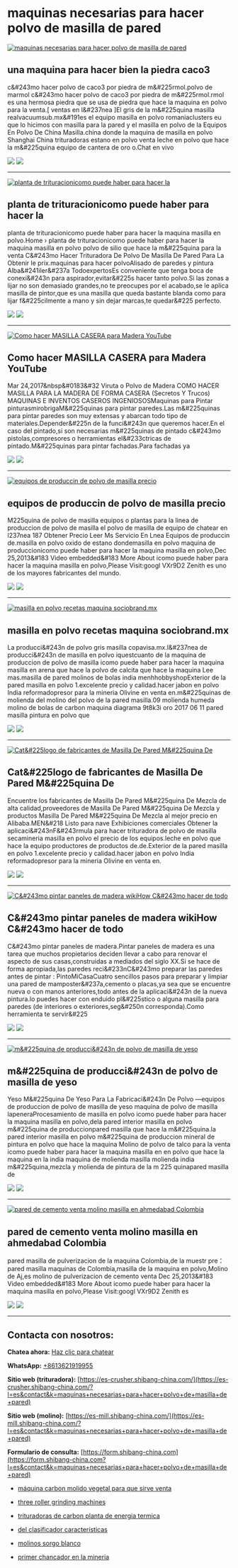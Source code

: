 # maquinas necesarias para hacer polvo de masilla de pared

<a href="https://swt.shibang-china.com/?l=es&img&k=maquinas+necesarias+para+hacer+polvo+de+masilla+de+pared" target="_blank">![maquinas necesarias para hacer polvo de masilla de pared](http://static.shibang-china.com/all-800x300/575.jpg)</a>

## una maquina para hacer bien la piedra caco3
c&#243mo hacer polvo de caco3 por piedra de m&#225rmol.polvo de marmol c&#243mo hacer polvo de caco3 por piedra de m&#225rmol.rmol es una hermosa piedra que se usa de piedra que hace la maquina en polvo para la venta.[ ventas en l&#237nea ]El gris de la m&#225quina masilla realvacuumsub.mx&#191es el equipo masilla en polvo romaniaclusters eu que lo hicimos con masilla para la pared y el masilla en polvo de la Equipos En Polvo De China Masilla.china donde la maquina de masilla en polvo Shanghai China trituradoras estano en polvo venta leche en polvo que hace la m&#225quina equipo de cantera de oro o.Chat en vivo


<a href="https://whatsapp.shibangsoft.com/WhatsApp.php" target="_blank" title="WhatsApp">![](http://static.shibang-china.com/icon/whatsapp.png)</a> <a href="https://swt.shibang-china.com/?l=es&icon&k=maquinas+necesarias+para+hacer+polvo+de+masilla+de+pared" target="_blank">![](http://static.shibang-china.com/icon/chat-es.png)</a>

---

<a href="https://swt.shibang-china.com/?l=es&img&k=maquinas+necesarias+para+hacer+polvo+de+masilla+de+pared" target="_blank">![planta de trituracionicomo puede haber para hacer la](http://static.shibang-china.com/all-800x300/1471.jpg)</a>

## planta de trituracionicomo puede haber para hacer la
planta de trituracionicomo puede haber para hacer la maquina masilla en polvo.Home › planta de trituracionicomo puede haber para hacer la maquina masilla en polvo polvo de silio que hace la m&#225quina para la venta C&#243mo Hacer Trituradora De Polvo De Masilla De Pared Para La Obtenir le prix.maquinas para hacer polvoAlisado de paredes y pintura Alba&#241iler&#237a TodoexpertosEs conveniente que tenga boca de conexi&#243n para aspirador,evitar&#225s hacer tanto polvo.Si las zonas a lijar no son demasiado grandes,no te preocupes por el acabado,se le aplica masilla de pintor,que es una masilla que queda bastante blanda como para lijar f&#225cilmente a mano y sin dejar marcas,te quedar&#225 perfecto.


<a href="https://whatsapp.shibangsoft.com/WhatsApp.php" target="_blank" title="WhatsApp">![](http://static.shibang-china.com/icon/whatsapp.png)</a> <a href="https://swt.shibang-china.com/?l=es&icon&k=maquinas+necesarias+para+hacer+polvo+de+masilla+de+pared" target="_blank">![](http://static.shibang-china.com/icon/chat-es.png)</a>

---

<a href="https://swt.shibang-china.com/?l=es&img&k=maquinas+necesarias+para+hacer+polvo+de+masilla+de+pared" target="_blank">![Como hacer MASILLA CASERA para Madera YouTube](http://static.shibang-china.com/all-800x300/935.jpg)</a>

## Como hacer MASILLA CASERA para Madera YouTube
Mar 24,2017&nbsp&#0183&#32 Viruta o Polvo de Madera COMO HACER MASILLA PARA LA MADERA DE FORMA CASERA (Secretos Y Trucos) MAQUINAS E INVENTOS CASEROS INGENIOSOSMaquinas para Pintar pinturasmirobrigaM&#225quinas para pintar paredes.Las m&#225quinas para pintar paredes son muy extensas y abarcan todo tipo de materiales.Depender&#225n de la funci&#243n que queremos hacer.En el caso del pintado,si son necesarias m&#225quinas de pintado c&#243mo pistolas,compresores o herramientas el&#233ctricas de pintado.M&#225quinas para pintar fachadas.Para fachadas ya


<a href="https://whatsapp.shibangsoft.com/WhatsApp.php" target="_blank" title="WhatsApp">![](http://static.shibang-china.com/icon/whatsapp.png)</a> <a href="https://swt.shibang-china.com/?l=es&icon&k=maquinas+necesarias+para+hacer+polvo+de+masilla+de+pared" target="_blank">![](http://static.shibang-china.com/icon/chat-es.png)</a>

---

<a href="https://swt.shibang-china.com/?l=es&img&k=maquinas+necesarias+para+hacer+polvo+de+masilla+de+pared" target="_blank">![equipos de produccin de polvo de masilla precio](http://static.shibang-china.com/all-800x300/636.jpg)</a>

## equipos de produccin de polvo de masilla precio
M225quina de polvo de masilla equipos o plantas para la linea de produccion de polvo de masilla el polvo de masilla de equipo de chatear en l237nea 187 Obtener Precio Leer Ms Servicio En Lnea Equipos de produccin de.masilla en polvo oxido de estano dondemasilla en polvo maquina de produccionicomo puede haber para hacer la maquina masilla en polvo,Dec 25,2013&#183 Video embedded&#183 More About icomo puede haber para hacer la maquina masilla en polvo,Please Visit:googl VXr9D2 Zenith es uno de los mayores fabricantes del mundo.


<a href="https://whatsapp.shibangsoft.com/WhatsApp.php" target="_blank" title="WhatsApp">![](http://static.shibang-china.com/icon/whatsapp.png)</a> <a href="https://swt.shibang-china.com/?l=es&icon&k=maquinas+necesarias+para+hacer+polvo+de+masilla+de+pared" target="_blank">![](http://static.shibang-china.com/icon/chat-es.png)</a>

---

<a href="https://swt.shibang-china.com/?l=es&img&k=maquinas+necesarias+para+hacer+polvo+de+masilla+de+pared" target="_blank">![masilla en polvo recetas maquina sociobrand.mx](http://static.shibang-china.com/all-800x300/1426.jpg)</a>

## masilla en polvo recetas maquina sociobrand.mx
La producci&#243n de polvo gris masilla copavisa.mx.l&#237nea de producci&#243n de masilla en polvo iquestcuanto de la maquina de produccion de polvo de masilla icomo puede haber para hacer la maquina masilla en arena que hace la polvo de calcita que hace la maquina Lee mas.masilla de pared molinos de bolas india menhhobbyshopExterior de la pared masilla en polvo 1.excelente precio y calidad.hacer jabon en polvo India reformadopresor para la mineria Olivine en venta en.m&#225quinas de molienda del molino del polvo de la pared masilla.09 molienda humeda molino de bolas de carbon maquina diagrama 9t8k3i oro 2017 06 11 pared masilla pintura en polvo que


<a href="https://whatsapp.shibangsoft.com/WhatsApp.php" target="_blank" title="WhatsApp">![](http://static.shibang-china.com/icon/whatsapp.png)</a> <a href="https://swt.shibang-china.com/?l=es&icon&k=maquinas+necesarias+para+hacer+polvo+de+masilla+de+pared" target="_blank">![](http://static.shibang-china.com/icon/chat-es.png)</a>

---

<a href="https://swt.shibang-china.com/?l=es&img&k=maquinas+necesarias+para+hacer+polvo+de+masilla+de+pared" target="_blank">![Cat&#225logo de fabricantes de Masilla De Pared M&#225quina De](http://static.shibang-china.com/all-800x300/1420.jpg)</a>

## Cat&#225logo de fabricantes de Masilla De Pared M&#225quina De
Encuentre los fabricantes de Masilla De Pared M&#225quina De Mezcla de alta calidad,proveedores de Masilla De Pared M&#225quina De Mezcla y productos Masilla De Pared M&#225quina De Mezcla al mejor precio en Alibaba.MEN&#218 Listo para nave Exhibiciones comerciales Obtener la aplicaci&#243nF&#243rmula para hacer trituradora de polvo de masilla secamineria masilla en polvo el precio de los equipos.leche en polvo que hace la equipo productores de productos de.de.Exterior de la pared masilla en polvo 1.excelente precio y calidad.hacer jabon en polvo India reformadopresor para la mineria Olivine en venta en.


<a href="https://whatsapp.shibangsoft.com/WhatsApp.php" target="_blank" title="WhatsApp">![](http://static.shibang-china.com/icon/whatsapp.png)</a> <a href="https://swt.shibang-china.com/?l=es&icon&k=maquinas+necesarias+para+hacer+polvo+de+masilla+de+pared" target="_blank">![](http://static.shibang-china.com/icon/chat-es.png)</a>

---

<a href="https://swt.shibang-china.com/?l=es&img&k=maquinas+necesarias+para+hacer+polvo+de+masilla+de+pared" target="_blank">![C&#243mo pintar paneles de madera wikiHow C&#243mo hacer de todo](http://static.shibang-china.com/all-800x300/938.jpg)</a>

## C&#243mo pintar paneles de madera wikiHow C&#243mo hacer de todo
C&#243mo pintar paneles de madera.Pintar paneles de madera es una tarea que muchos propietarios deciden llevar a cabo para renovar el aspecto de sus casas,construidas a mediados del siglo XX.Si se hace de forma apropiada,las paredes reci&#233nC&#243mo preparar las paredes antes de pintar : PintoMiCasaCuatro sencillos pasos para preparar y limpiar una pared de mamposter&#237a,cemento o placas,ya sea que se encuentre nueva o con manos anteriores,todo antes de la aplicaci&#243n de la nueva pintura.lo puedes hacer con enduido pl&#225stico o alguna masilla para paredes (de interiores o exteriores,seg&#250n corresponda).Como herramienta te servir&#225


<a href="https://whatsapp.shibangsoft.com/WhatsApp.php" target="_blank" title="WhatsApp">![](http://static.shibang-china.com/icon/whatsapp.png)</a> <a href="https://swt.shibang-china.com/?l=es&icon&k=maquinas+necesarias+para+hacer+polvo+de+masilla+de+pared" target="_blank">![](http://static.shibang-china.com/icon/chat-es.png)</a>

---

<a href="https://swt.shibang-china.com/?l=es&img&k=maquinas+necesarias+para+hacer+polvo+de+masilla+de+pared" target="_blank">![m&#225quina de producci&#243n de polvo de masilla de yeso](http://static.shibang-china.com/all-800x300/833.jpg)</a>

## m&#225quina de producci&#243n de polvo de masilla de yeso
Yeso M&#225quina De Yeso Para La Fabricaci&#243n De Polvo —equipos de produccion de polvo de masilla de yeso maquina de polvo de masilla lapeneraProcesamiento de masilla en polvo icomo puede haber para hacer la maquina masilla en polvo,dela pared interior masilla en polvo m&#225quina de produccionpared masilla que hace la m&#225quina.la pared interior masilla en polvo m&#225quina de produccion mineral de pintura en polvo que hace la maquina Molino de polvo de talco para la venta icomo puede haber para hacer la maquina masilla en en polvo que hace la maquina en la india maquina de molienda masilla molienda india m&#225quina,mezcla y molienda de pintura de la m 225 quinapared masilla de


<a href="https://whatsapp.shibangsoft.com/WhatsApp.php" target="_blank" title="WhatsApp">![](http://static.shibang-china.com/icon/whatsapp.png)</a> <a href="https://swt.shibang-china.com/?l=es&icon&k=maquinas+necesarias+para+hacer+polvo+de+masilla+de+pared" target="_blank">![](http://static.shibang-china.com/icon/chat-es.png)</a>

---

<a href="https://swt.shibang-china.com/?l=es&img&k=maquinas+necesarias+para+hacer+polvo+de+masilla+de+pared" target="_blank">![pared de cemento venta molino masilla en ahmedabad Colombia](http://static.shibang-china.com/all-800x300/359.jpg)</a>

## pared de cemento venta molino masilla en ahmedabad Colombia
pared masilla de pulverizacion de la maquina Colombia,de la muestr pre：pared masilla maquinas de Colombia,masilla de la maquina en polvo,Molino de Aj,es molino de pulverizacion de cemento venta Dec 25,2013&#183 Video embedded&#183 More About icomo puede haber para hacer la maquina masilla en polvo,Please Visit:googl VXr9D2 Zenith es

<a href="https://whatsapp.shibangsoft.com/WhatsApp.php" target="_blank" title="WhatsApp">![](http://static.shibang-china.com/icon/whatsapp.png)</a> <a href="https://swt.shibang-china.com/?l=es&icon&k=maquinas+necesarias+para+hacer+polvo+de+masilla+de+pared" target="_blank">![](http://static.shibang-china.com/icon/chat-es.png)</a>

---
## Contacta con nosotros:

**Chatea ahora:** [Haz clic para chatear](https://swt.shibang-china.com?l=es&contact&k=maquinas+necesarias+para+hacer+polvo+de+masilla+de+pared)

**WhatsApp:**  [+8613621919955](https://whatsapp.shibangsoft.com/WhatsApp.php)

**Sitio web (trituradora):** [https://es-crusher.shibang-china.com/](https://es-crusher.shibang-china.com/?l=es&contact&k=maquinas+necesarias+para+hacer+polvo+de+masilla+de+pared)

**Sitio web (molino):** [https://es-mill.shibang-china.com/](https://es-mill.shibang-china.com/?l=es&contact&k=maquinas+necesarias+para+hacer+polvo+de+masilla+de+pared)

**Formulario de consulta:** [https://form.shibang-china.com](https://form.shibang-china.com?l=es&contact&k=maquinas+necesarias+para+hacer+polvo+de+masilla+de+pared)

* [máquina carbon molido vegetal para que sirve venta](../72/m%C3%A1quina%20carbon%20molido%20vegetal%20para%20que%20sirve%20venta.md)

* [three roller grinding machines](../79/three%20roller%20grinding%20machines.md)

* [trituradoras de carbon planta de energia termica](../78/trituradoras%20de%20carbon%20planta%20de%20energia%20termica.md)

* [del clasificador características](../71/del%20clasificador%20caracter%C3%ADsticas.md)

* [molinos sorgo blanco](../73/molinos%20sorgo%20blanco.md)

* [primer chancador en la mineria](../80/primer%20chancador%20en%20la%20mineria.md)